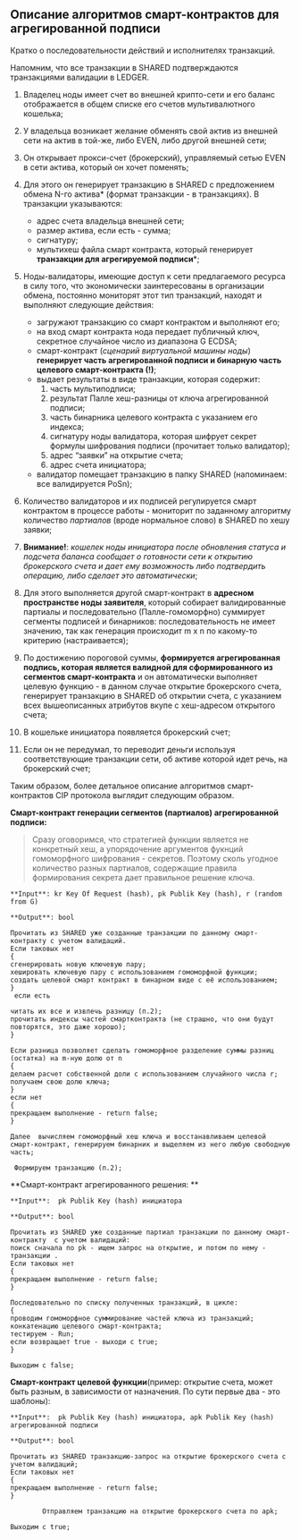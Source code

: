 ## Описание алгоритмов смарт-контрактов для агрегированной подписи 

Кратко о последовательности действий и исполнителях транзакций. 

Напомним, что все транзакции в  SHARED подтверждаются транзакциями валидации в LEDGER. 
1. Владелец ноды имеет счет во внешней крипто-сети и его баланс отображается в общем списке его счетов мультивалютного кошелька;
2. У владельца возникает желание обменять свой актив из внешней сети на актив в той-же, либо EVEN, либо другой внешней сети;
3. Он открывает прокси-счет (брокерский), управляемый сетью EVEN в сети актива, который он хочет поменять;
4. Для этого он генерирует транзакцию в SHARED с предложением обмена N-го актива* (формат транзакции - в транзакциях). В транзакции указываются:
   - адрес счета владельца внешней сети;
   - размер актива, если есть - сумма;
   - сигнатуру;
   - мультихеш файла смарт контракта, который генерирует **транзакции для агрегируемой подписи***;

5. Ноды-валидаторы, имеющие доступ к сети предлагаемого ресурса в силу того, что экономически заинтересованы в организации обмена, постоянно мониторят этот тип транзакций, находят и выполняют следующие действия:
   - загружают транзакцию со смарт контрактом и выполняют его;
   - на вход смарт контракта нода передает публичный ключ, секретное случайное число из диапазона G ECDSA;
   - смарт-контракт (*сценарий виртуальной машины ноды*) **генерирует часть агрегированной подписи и бинарную часть целевого смарт-контракта (!)**;
   - выдает результаты в виде транзакции, которая содержит:
     1. часть мультиподписи;
     2. результат Палле хеш-разницы от ключа агрегированной подписи; 
     3. часть бинарника целевого контракта с указанием его индекса;
     4. сигнатуру ноды валидатора, которая шифрует секрет формулы шифрования подписи (прочитает только валидатор);
     5. адрес “заявки” на открытие счета;
     6. адрес счета инициатора;
   - валидатор помещает транзакцию в папку SHARED (напоминаем: все валидируется PoSn);
6. Количество валидаторов и их подписей регулируется смарт контрактом в процессе работы - мониторит по заданному алгоритму количество *партиалов* (вроде нормальное слово) в SHARED по хешу заявки;
7. **Внимание!**: *кошелек ноды инициатора после обновления статуса и подсчета баланса сообщает о готовности сети к открытию брокерского счета и дает ему возможность либо подтвердить операцию, либо сделает это автоматически*;
8. Для этого выполняется другой смарт-контракт в **адресном пространстве ноды заявителя**, который собирает валидированные партиалы  и последовательно (Палле-гомоморфно) суммирует сегменты подписей и бинарников: последовательность не имеет значению, так как генерация происходит m x n по какому-то критерию (настраивается);
9. По достижению пороговой суммы, **формируется агрегированная подпись, которая является валидной для сформированного из сегментов смарт-контракта** и он автоматически выполняет целевую функцию - в данном случае открытие брокерского счета, генерирует транзакцию в SHARED об открытии счета, с указанием всех вышеописанных атрибутов вкупе с хеш-адресом открытого счета;
10. В кошельке инициатора появляется брокерский счет;
11. Если он не передумал, то переводит деньги используя соответствующие транзакции сети, об активе которой идет речь, на брокерский счет;

Таким образом, более детальное описание алгоритмов смарт-контрактов CIP протокола выглядит следующим образом.

**Смарт-контракт генерации сегментов (партиалов) агрегированной подписи:**

> Сразу оговоримся, что стратегией функции является не конкретный хеш, а упорядочение аргументов фукнций гомоморфного шифрования - секретов. Поэтому сколь угодное количество разных партиалов, содержащие  правила формирования секрета дает правильное решение ключа.

```
**Input**: kr Key Of Request (hash), pk Publik Key (hash), r (random from G) 

**Output**: bool

Прочитать из SHARED уже созданные транзакции по данному смарт-контракту c учетом валидаций. 
Если таковых нет  
{ 
сгенерировать новую ключевую пару;
хешировать ключевую пару с использованием гомоморфной функции;
создать целевой смарт контракт в бинарном виде с её использованием;
} 
 если есть
 
читать их все и извлечь разницу (п.2);
прочитать индексы частей смартконтракта (не страшно, что они будут повторятся, это даже хорошо); 
}
 
Если разница позволяет сделать гомоморфное разделение суммы разниц (остатка) на m-ную долю от n
{
делаем расчет собственной доли с использованием случайного чиcла r;
получаем свою долю ключа;
} 
если нет
{
прекращаем выполнение - return false;
}

Далее  вычисляем гомоморфный хеш ключа и восстанавливаем целевой смарт-контракт, генерируем бинарник и выделяем из него любую свободную часть;

 Формируем транзакцию (п.2);
 ```

**Смарт-контракт агрегированного решения: **
```
**Input**:  pk Publik Key (hash) инициатора

**Output**: bool

Прочитать из SHARED уже созданные партиал транзакции по данному смарт-контракту  c учетом валидаций:
поиск сначала по pk - ищем запрос на открытие, и потом по нему - транзакции . 
Если таковых нет  
{ 
прекращаем выполнение - return false;
} 

Последовательно по списку полученных транзакций, в цикле:
{ 
проводим гомоморфное суммирование частей ключа из транзакций;
конкатенацию целевого смарт-контракта;
тестируем - Run;
если возвращает true - выходи с true;
}

Выходим с false;
```
**Смарт-контракт целевой функции**(пример: открытие счета, может быть разным, в зависимости от назначения. По сути первые два - это шаблоны): 

```
**Input**:  pk Publik Key (hash) инициатора, apk Publik Key (hash) агрегированной подписи

**Output**: bool

Прочитать из SHARED транзакцию-запрос на открытие брокерского счета c учетом валидаций;
Если таковых нет  
{ 
прекращаем выполнение - return false;
} 

		Отправляем транзакцию на открытие брокерского счета по apk;

Выходим с true;
```